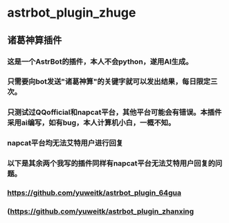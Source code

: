 # astrbot_plugin_zhuge
## 诸葛神算插件
### 这是一个AstrBot的插件，本人不会python，遂用AI生成。
### 只需要向bot发送"诸葛神算"的关键字就可以发出结果，每日限定三次。
### 只测试过QQofficial和napcat平台，其他平台可能会有错误。本插件采用ai编写，如有bug，本人计算机小白，一概不知。
### napcat平台均无法艾特用户进行回复
### 以下是其余两个我写的插件同样有napcat平台无法艾特用户回复的问题。
### https://github.com/yuweitk/astrbot_plugin_64gua
### (https://github.com/yuweitk/astrbot_plugin_zhanxing
